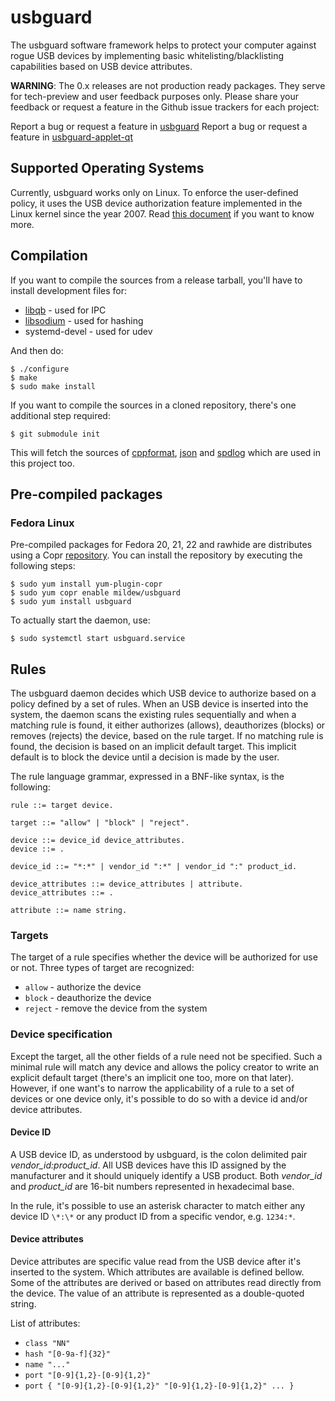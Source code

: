 # usbguard

The usbguard software framework helps to protect your computer against rogue USB devices by implementing basic
whitelisting/blacklisting capabilities based on USB device attributes.

**WARNING**: The 0.x releases are not production ready packages. They serve for tech-preview and user feedback purposes
only. Please share your feedback or request a feature in the Github issue trackers for each project:

Report a bug or request a feature in [usbguard](https://github.com/dkopecek/usbguard/issues/new)
Report a bug or request a feature in [usbguard-applet-qt](https://github.com/dkopecek/usbguard-applet-qt/issues/new)

## Supported Operating Systems

Currently, usbguard works only on Linux. To enforce the user-defined policy, it uses the USB device authorization feature
implemented in the Linux kernel since the year 2007. Read [this document](https://www.kernel.org/doc/Documentation/usb/authorization.txt)
if you want to know more.

## Compilation

If you want to compile the sources from a release tarball, you'll have to install development files for:

 * [libqb](https://github.com/ClusterLabs/libqb) - used for IPC
 * [libsodium](http://libsodium.org) - used for hashing
 * systemd-devel - used for udev

And then do:

    $ ./configure
    $ make
    $ sudo make install

If you want to compile the sources in a cloned repository, there's one additional step required:

	$ git submodule init

This will fetch the sources of [cppformat](https://github.com/cppformat/cppformat), [json](https://github.com/nlohmann/json/)
and [spdlog](https://github.com/gabime/spdlog) which are used in this project too.

## Pre-compiled packages

### Fedora Linux

Pre-compiled packages for Fedora 20, 21, 22 and rawhide are distributes using a Copr [repository](https://copr.fedoraproject.org/coprs/mildew/usbguard/).
You can install the repository by executing the following steps:

    $ sudo yum install yum-plugin-copr
    $ sudo yum copr enable mildew/usbguard
    $ sudo yum install usbguard

To actually start the daemon, use:

    $ sudo systemctl start usbguard.service

## Rules

The usbguard daemon decides which USB device to authorize based on a policy defined by a set of rules. When an USB device is inserted into
the system, the daemon scans the existing rules sequentially and when a matching rule is found, it either authorizes (allows), deauthorizes
(blocks) or removes (rejects) the device, based on the rule target. If no matching rule is found, the decision is based on an implicit default
target. This implicit default is to block the device until a decision is made by the user.

The rule language grammar, expressed in a BNF-like syntax, is the following:

    rule ::= target device.

    target ::= "allow" | "block" | "reject".

    device ::= device_id device_attributes.
    device ::= .

    device_id ::= "*:*" | vendor_id ":*" | vendor_id ":" product_id.

    device_attributes ::= device_attributes | attribute.
    device_attributes ::= .

    attribute ::= name string.

### Targets

The target of a rule specifies whether the device will be authorized for use or not. Three types of target are recognized:

 * `allow` - authorize the device
 * `block` - deauthorize the device
 * `reject` - remove the device from the system

### Device specification

Except the target, all the other fields of a rule need not be specified. Such a minimal rule will match any device and
allows the policy creator to write an explicit default target (there's an implicit one too, more on that later).
However, if one want's to narrow the applicability of a rule to a set of devices or one device only, it's possible to
do so with a device id and/or device attributes.

#### Device ID

A USB device ID, as understood by usbguard, is the colon delimited pair *vendor\_id:product\_id*. All USB devices have this
ID assigned by the manufacturer and it should uniquely identify a USB product. Both *vendor\_id* and *product\_id* are 16-bit
numbers represented in hexadecimal base.

In the rule, it's possible to use an asterisk character to match either any device ID `\*:\*` or any product ID from a
specific vendor, e.g. `1234:*`.

#### Device attributes

Device attributes are specific value read from the USB device after it's inserted to the system. Which attributes are
available is defined bellow. Some of the attributes are derived or based on attributes read directly from the device.
The value of an attribute is represented as a double-quoted string.

List of attributes:

 * `class "NN"`
 * `hash "[0-9a-f]{32}"`
 * `name "..."`
 * `port "[0-9]{1,2}-[0-9]{1,2}"`
 * `port { "[0-9]{1,2}-[0-9]{1,2}" "[0-9]{1,2}-[0-9]{1,2}" ... }`
